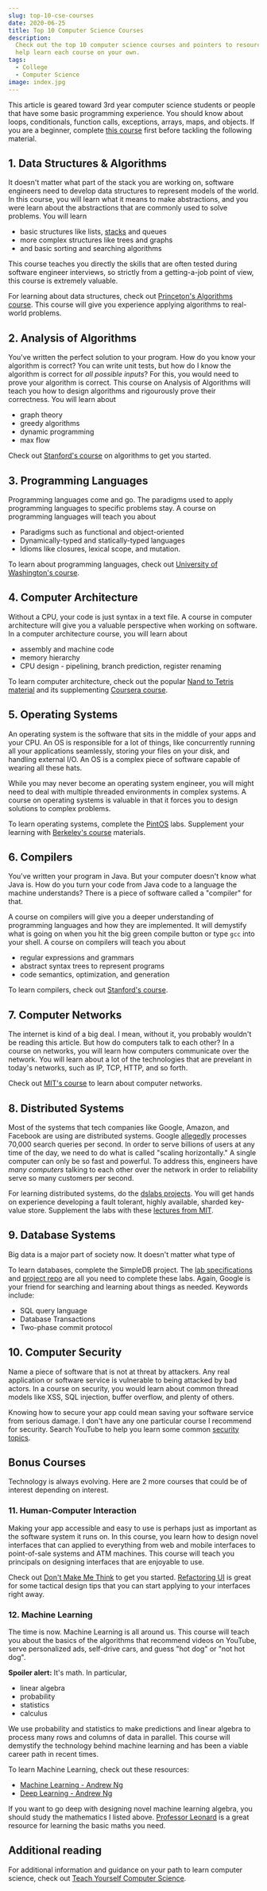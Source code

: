 ```yaml
---
slug: top-10-cse-courses
date: 2020-06-25
title: Top 10 Computer Science Courses
description:
  Check out the top 10 computer science courses and pointers to resources to
  help learn each course on your own.
tags:
  - College
  - Computer Science
image: index.jpg
---
```


This article is geared toward 3rd year computer science students or people that
have some basic programming experience. You should know about loops,
conditionals, function calls, exceptions, arrays, maps, and objects. If you are
a beginner, complete [this course](https://java-programming.mooc.fi/) first
before tackling the following material.

## 1. Data Structures & Algorithms

It doesn't matter what part of the stack you are working on, software engineers
need to develop data structures to represent models of the world. In this
course, you will learn what it means to make abstractions, and you were learn
about the abstractions that are commonly used to solve problems. You will learn

- basic structures like lists, [stacks](https://skies.dev/blog/stacks) and
  queues
- more complex structures like trees and graphs
- and basic sorting and searching algorithms

This course teaches you directly the skills that are often tested during
software engineer interviews, so strictly from a getting-a-job point of view,
this course is extremely valuable.

For learning about data structures, check out
[Princeton's Algorithms course](https://courses.cs.washington.edu/courses/cse421/).
This course will give you experience applying algorithms to real-world problems.

## 2. Analysis of Algorithms

You've written the perfect solution to your program. How do you know your
algorithm is correct? You can write unit tests, but how do I know the algorithm
is correct for _all possible inputs_? For this, you would need to prove your
algorithm is correct. This course on Analysis of Algorithms will teach you how
to design algorithms and rigourously prove their correctness. You will learn
about

- graph theory
- greedy algorithms
- dynamic programming
- max flow

Check out
[Stanford's course](https://www.coursera.org/specializations/algorithms?) on
algorithms to get you started.

## 3. Programming Languages

Programming languages come and go. The paradigms used to apply programming
languages to specific problems stay. A course on programming languages will
teach you about

- Paradigms such as functional and object-oriented
- Dynamically-typed and statically-typed languages
- Idioms like closures, lexical scope, and mutation.

To learn about programming languages, check out
[University of Washington's course](https://www.coursera.org/learn/programming-languages?).

## 4. Computer Architecture

Without a CPU, your code is just syntax in a text file. A course in computer
architecture will give you a valuable perspective when working on software. In a
computer architecture course, you will learn about

- assembly and machine code
- memory hierarchy
- CPU design - pipelining, branch prediction, register renaming

To learn computer architecture, check out the popular
[Nand to Tetris material](https://www.coursera.org/learn/build-a-computer?) and
its supplementing
[Coursera course](https://www.coursera.org/learn/build-a-computer).

## 5. Operating Systems

An operating system is the software that sits in the middle of your apps and
your CPU. An OS is responsible for a lot of things, like concurrently running
all your applications seamlessly, storing your files on your disk, and handling
external I/O. An OS is a complex piece of software capable of wearing all these
hats.

While you may never become an operating system engineer, you will might need to
deal with multiple threaded environments in complex systems. A course on
operating systems is valuable in that it forces you to design solutions to
complex problems.

To learn operating systems, complete the
[PintOS](https://web.stanford.edu/class/cs140/projects/pintos/pintos.html) labs.
Supplement your learning with
[Berkeley's course](https://cs162.eecs.berkeley.edu/) materials.

## 6. Compilers

You've written your program in Java. But your computer doesn't know what Java
is. How do you turn your code from Java code to a language the machine
understands? There is a piece of software called a "compiler" for that.

A course on compilers will give you a deeper understanding of programming
languages and how they are implemented. It will demystify what is going on when
you hit the big green compile button or type `gcc` into your shell. A course on
compilers will teach you about

- regular expressions and grammars
- abstract syntax trees to represent programs
- code semantics, optimization, and generation

To learn compilers, check out
[Stanford's course](https://online.stanford.edu/courses/soe-ycscs1-compilers).

## 7. Computer Networks

The internet is kind of a big deal. I mean, without it, you probably wouldn't be
reading this article. But how do computers talk to each other? In a course on
networks, you will learn how computers communicate over the network. You will
learn about a lot of the technologies that are prevelant in today's networks,
such as IP, TCP, HTTP, and so forth.

Check out
[MIT's course](https://ocw.mit.edu/courses/electrical-engineering-and-computer-science/6-829-computer-networks-fall-2002/index.html)
to learn about computer networks.

## 8. Distributed Systems

Most of the systems that tech companies like Google, Amazon, and Facebook are
using are distributed systems. Google
[allegedly](https://blog.hubspot.com/marketing/google-search-statistics#:~:text=Google%20does%20not%20share%20their,trillion%20global%20searches%20per%20year.)
processes 70,000 search queries per second. In order to serve billions of users
at any time of the day, we need to do what is called "scaling horizontally." A
single computer can only be so fast and powerful. To address this, engineers
have _many computers_ talking to each other over the network in order to
reliability serve so many customers per second.

For learning distributed systems, do the
[dslabs projects](https://github.com/emichael/dslabs). You will get hands on
experience developing a fault tolerant, highly available, sharded key-value
store. Supplement the labs with these
[lectures from MIT](https://www.youtube.com/playlist?list=PLrw6a1wE39_tb2fErI4-WkMbsvGQk9_UB).

## 9. Database Systems

Big data is a major part of society now. It doesn't matter what type of

To learn databases, complete the SimpleDB project. The
[lab specifications](https://github.com/MIT-DB-Class/course-info-2018) and
[project repo](https://github.com/MIT-DB-Class/simple-db-hw) are all you need to
complete these labs. Again, Google is your friend for searching and learning
about things as needed. Keywords include:

- SQL query language
- Database Transactions
- Two-phase commit protocol

## 10. Computer Security

Name a piece of software that is not at threat by attackers. Any real
application or software service is vulnerable to being attacked by bad actors.
In a course on security, you would learn about common thread models like XSS,
SQL injection, buffer overflow, and plenty of others.

Knowing how to secure your app could mean saving your software service from
serious damage. I don't have any one particular course I recommend for security.
Search YouTube to help you learn some common
[security topics](https://www.pentasecurity.com/blog/top-7-common-types-cyberattacks-web-applications/).

## Bonus Courses

Technology is always evolving. Here are 2 more courses that could be of interest
depending on interest.

### 11. Human-Computer Interaction

Making your app accessible and easy to use is perhaps just as important as the
software system it runs on. In this course, you learn how to design novel
interfaces that can applied to everything from web and mobile interfaces to
point-of-sale systems and ATM machines. This course will teach you principals on
designing interfaces that are enjoyable to use.

Check out
[Don't Make Me Think](https://www.amazon.com/Dont-Make-Me-Think-Usability/dp/0321344758)
to get you started. [Refactoring UI](https://refactoringui.com/) is great for
some tactical design tips that you can start applying to your interfaces right
away.

### 12. Machine Learning

The time is now. Machine Learning is all around us. This course will teach you
about the basics of the algorithms that recommend videos on YouTube, serve
personalized ads, self-drive cars, and guess "hot dog" or "not hot dog".

**Spoiler alert:** It's math. In particular,

- linear algebra
- probability
- statistics
- calculus

We use probability and statistics to make predictions and linear algebra to
process many rows and columns of data in parallel. This course will demystify
the technology behind machine learning and has been a viable career path in
recent times.

To learn Machine Learning, check out these resources:

- [Machine Learning - Andrew Ng](https://www.coursera.org/learn/machine-learning)
- [Deep Learning - Andrew Ng](https://www.coursera.org/specializations/deep-learning)

If you want to go deep with designing novel machine learning algebra, you should
study the mathematics I listed above.
[Professor Leonard](https://www.youtube.com/user/professorleonard57) is a great
resource for learning the basic maths you need.

## Additional reading

For additional information and guidance on your path to learn computer science,
check out [Teach Yourself Computer Science](https://teachyourselfcs.com/).
